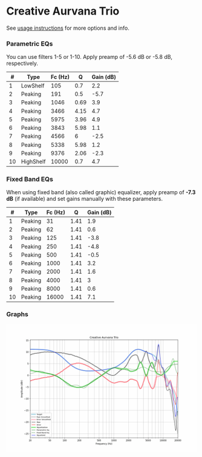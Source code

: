 # Creative Aurvana Trio
See [usage instructions](https://github.com/jaakkopasanen/AutoEq#usage) for more options and info.

### Parametric EQs
You can use filters 1-5 or 1-10. Apply preamp of -5.6 dB or -5.8 dB, respectively.

|   # | Type      |   Fc (Hz) |    Q |   Gain (dB) |
|-----|-----------|-----------|------|-------------|
|   1 | LowShelf  |       105 | 0.7  |         2.2 |
|   2 | Peaking   |       191 | 0.5  |        -5.7 |
|   3 | Peaking   |      1046 | 0.69 |         3.9 |
|   4 | Peaking   |      3466 | 4.15 |         4.7 |
|   5 | Peaking   |      5975 | 3.96 |         4.9 |
|   6 | Peaking   |      3843 | 5.98 |         1.1 |
|   7 | Peaking   |      4566 | 6    |        -2.5 |
|   8 | Peaking   |      5338 | 5.98 |         1.2 |
|   9 | Peaking   |      9376 | 2.06 |        -2.3 |
|  10 | HighShelf |     10000 | 0.7  |         4.7 |

### Fixed Band EQs
When using fixed band (also called graphic) equalizer, apply preamp of **-7.3 dB** (if available) and set gains manually with these parameters.

|   # | Type    |   Fc (Hz) |    Q |   Gain (dB) |
|-----|---------|-----------|------|-------------|
|   1 | Peaking |        31 | 1.41 |         1.9 |
|   2 | Peaking |        62 | 1.41 |         0.6 |
|   3 | Peaking |       125 | 1.41 |        -3.8 |
|   4 | Peaking |       250 | 1.41 |        -4.8 |
|   5 | Peaking |       500 | 1.41 |        -0.5 |
|   6 | Peaking |      1000 | 1.41 |         3.2 |
|   7 | Peaking |      2000 | 1.41 |         1.6 |
|   8 | Peaking |      4000 | 1.41 |         3   |
|   9 | Peaking |      8000 | 1.41 |         0.6 |
|  10 | Peaking |     16000 | 1.41 |         7.1 |

### Graphs
![](./Creative%20Aurvana%20Trio.png)

